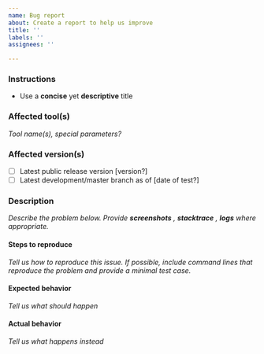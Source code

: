```yaml
---
name: Bug report
about: Create a report to help us improve
title: ''
labels: ''
assignees: ''

---
```


### Instructions

- Use a **concise** yet **descriptive** title

### Affected tool(s)
_Tool name(s), special parameters?_

### Affected version(s)
- [ ] Latest public release version [version?]
- [ ] Latest development/master branch as of [date of test?]

### Description 
_Describe the problem below. Provide **screenshots** , **stacktrace** , **logs** where appropriate._

#### Steps to reproduce
_Tell us how to reproduce this issue. If possible, include command lines that reproduce the problem and provide a minimal test case._

#### Expected behavior
_Tell us what should happen_

#### Actual behavior
_Tell us what happens instead_
